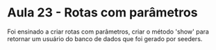 # Aula 23 - Rotas com parâmetros

Foi ensinado a criar rotas com parâmetros, criar o método 'show' para retornar um usuário do banco de dados que foi gerado por seeders.